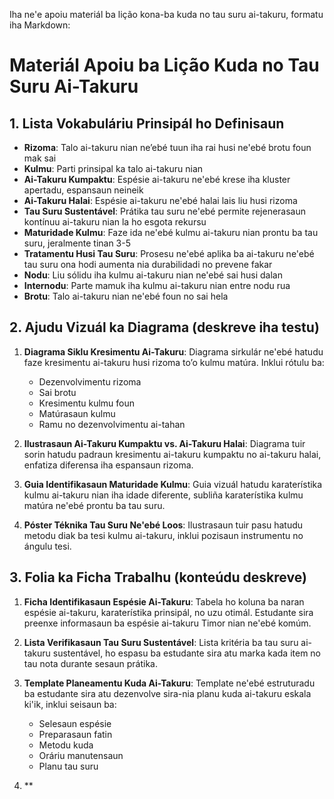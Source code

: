 Iha ne'e apoiu materiál ba lição kona-ba kuda no tau suru ai-takuru, formatu iha Markdown:

# Materiál Apoiu ba Lição Kuda no Tau Suru Ai-Takuru

## 1. Lista Vokabuláriu Prinsipál ho Definisaun

- **Rizoma**: Talo ai-takuru nian ne’ebé tuun iha rai husi ne'ebé brotu foun mak sai
- **Kulmu**: Parti prinsipal ka talo ai-takuru nian
- **Ai-Takuru Kumpaktu**: Espésie ai-takuru ne'ebé krese iha kluster apertadu, espansaun neineik
- **Ai-Takuru Halai**: Espésie ai-takuru ne'ebé halai lais liu husi rizoma
- **Tau Suru Sustentável**: Prátika tau suru ne'ebé permite rejenerasaun kontínuu ai-takuru nian la ho esgota rekursu
- **Maturidade Kulmu**: Faze ida ne'ebé kulmu ai-takuru nian prontu ba tau suru, jeralmente tinan 3-5
- **Tratamentu Husi Tau Suru**: Prosesu ne'ebé aplika ba ai-takuru ne'ebé tau suru ona hodi aumenta nia durabilidadi no prevene fakar
- **Nodu**: Liu sólidu iha kulmu ai-takuru nian ne'ebé sai husi dalan
- **Internodu**: Parte mamuk iha kulmu ai-takuru nian entre nodu rua
- **Brotu**: Talo ai-takuru nian ne'ebé foun no sai hela

## 2. Ajudu Vizuál ka Diagrama (deskreve iha testu)

1. **Diagrama Siklu Kresimentu Ai-Takuru**: 
   Diagrama sirkulár ne'ebé hatudu faze kresimentu ai-takuru husi rizoma to’o kulmu matúra. Inklui rótulu ba:
   - Dezenvolvimentu rizoma
   - Sai brotu
   - Kresimentu kulmu foun
   - Matúrasaun kulmu
   - Ramu no dezenvolvimentu ai-tahan

2. **Ilustrasaun Ai-Takuru Kumpaktu vs. Ai-Takuru Halai**:
   Diagrama tuir sorin hatudu padraun kresimentu ai-takuru kumpaktu no ai-takuru halai, enfatiza diferensa iha espansaun rizoma.

3. **Guia Identifikasaun Maturidade Kulmu**:
   Guia vizuál hatudu karaterístika kulmu ai-takuru nian iha idade diferente, subliña karaterístika kulmu matúra ne'ebé prontu ba tau suru.

4. **Póster Téknika Tau Suru Ne'ebé Loos**:
   Ilustrasaun tuir pasu hatudu metodu diak ba tesi kulmu ai-takuru, inklui pozisaun instrumentu no ángulu tesi.

## 3. Folia ka Ficha Trabalhu (konteúdu deskreve)

1. **Ficha Identifikasaun Espésie Ai-Takuru**:
   Tabela ho koluna ba naran espésie ai-takuru, karaterístika prinsipál, no uzu otimál. Estudante sira preenxe informasaun ba espésie ai-takuru Timor nian ne'ebé komúm.

2. **Lista Verifikasaun Tau Suru Sustentável**:
   Lista kritéria ba tau suru ai-takuru sustentável, ho espasu ba estudante sira atu marka kada item no tau nota durante sesaun prátika.

3. **Template Planeamentu Kuda Ai-Takuru**:
   Template ne'ebé estruturadu ba estudante sira atu dezenvolve sira-nia planu kuda ai-takuru eskala ki'ik, inklui seisaun ba:
   - Selesaun espésie
   - Preparasaun fatin
   - Metodu kuda
   - Oráriu manutensaun
   - Planu tau suru

4. **